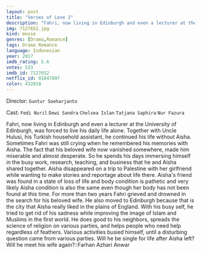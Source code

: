 ```yaml
---
layout: post
title: "Verses of Love 2"
description: "Fahri, now living in Edinburgh and even a lecturer at the University of Edinburgh, was forced to live his daily life alone. Together with Uncle Hulusi, his Turkish household assistant, he continued his life without Aisha. Sometimes Fahri was still crying when he remembered his memories with Aisha. The fact that his beloved wife now vanished somewhere, made him miserable and almost desperate. So he spends his days immersing himself in the busy work, research, teaching, and business that he an.."
img: 7127652.jpg
kind: movie
genres: [Drama,Romance]
tags: Drama Romance 
language: Indonesian
year: 2017
imdb_rating: 5.6
votes: 533
imdb_id: 7127652
netflix_id: 81047897
color: 432818
---
```

Director: `Guntur Soeharjanto`  

Cast: `Fedi Nuril` `Dewi Sandra` `Chelsea Islan` `Tatjana Saphira` `Nur Fazura` 

Fahri, now living in Edinburgh and even a lecturer at the University of Edinburgh, was forced to live his daily life alone. Together with Uncle Hulusi, his Turkish household assistant, he continued his life without Aisha. Sometimes Fahri was still crying when he remembered his memories with Aisha. The fact that his beloved wife now vanished somewhere, made him miserable and almost desperate. So he spends his days immersing himself in the busy work, research, teaching, and business that he and Aisha shared together. Aisha disappeared on a trip to Palestine with her girlfriend while wanting to make stories and reportage about life there. Aisha's friend was found in a state of loss of life and body condition is pathetic and very likely Aisha condition is also the same even though her body has not been found at this time. For more than two years Fahri grieved and drowned in the search for his beloved wife. He also moved to Edinburgh because that is the city that Aisha really liked in the plains of England. With his busy self, he tried to get rid of his sadness while improving the image of Islam and Muslims in the first world. He does good to his neighbors, spreads the science of religion on various parties, and helps people who need help regardless of feathers. Various activities busied himself, until a disturbing question came from various parties. Will he be single for life after Aisha left? Will he meet his wife again?::Farhan Azhari Anwar